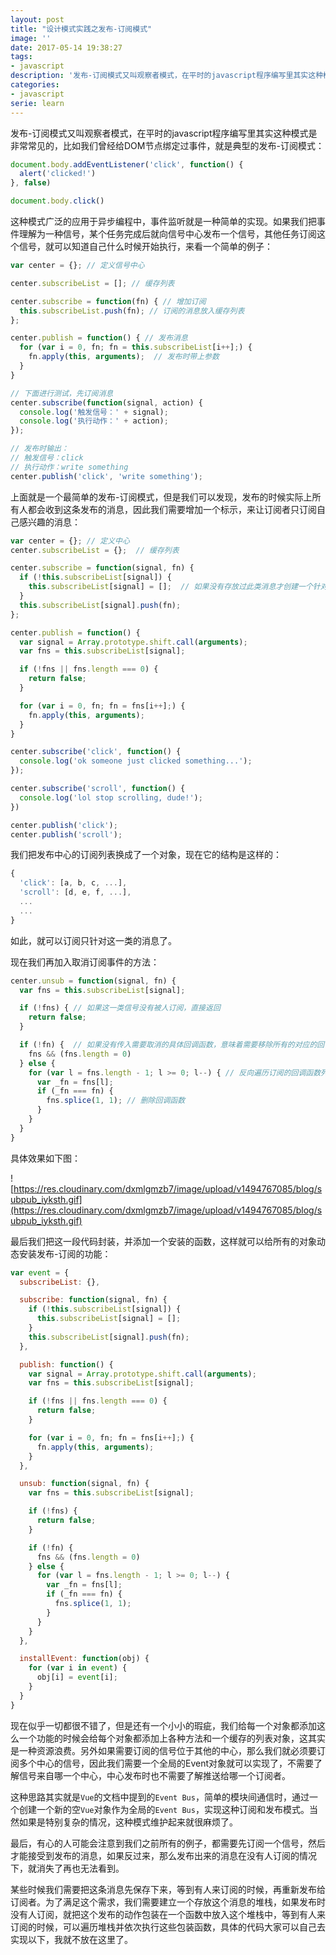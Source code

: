 ```yaml
---
layout: post
title: "设计模式实践之发布-订阅模式"
image: ''
date: 2017-05-14 19:38:27
tags:
- javascript
description: '发布-订阅模式又叫观察者模式，在平时的javascript程序编写里其实这种模式是非常常见的，比如我们曾经给DOM节点绑定过事件，就是典型的发布-订阅模式...'
categories:
- javascript
serie: learn
---
```


发布-订阅模式又叫观察者模式，在平时的javascript程序编写里其实这种模式是非常常见的，比如我们曾经给DOM节点绑定过事件，就是典型的发布-订阅模式：

```javascript
document.body.addEventListener('click', function() {
  alert('clicked!')
}, false)

document.body.click()
```

这种模式广泛的应用于异步编程中，事件监听就是一种简单的实现。如果我们把事件理解为一种信号，某个任务完成后就向信号中心发布一个信号，其他任务订阅这个信号，就可以知道自己什么时候开始执行，来看一个简单的例子：

```javascript
var center = {}; // 定义信号中心

center.subscribeList = []; // 缓存列表

center.subscribe = function(fn) { // 增加订阅
  this.subscribeList.push(fn); // 订阅的消息放入缓存列表
};

center.publish = function() { // 发布消息
  for (var i = 0, fn; fn = this.subscribeList[i++];) {
    fn.apply(this, arguments);  // 发布时带上参数
  }
}

// 下面进行测试，先订阅消息
center.subscribe(function(signal, action) {
  console.log('触发信号：' + signal);
  console.log('执行动作：' + action);
});

// 发布时输出：
// 触发信号：click
// 执行动作：write something
center.publish('click', 'write something');
```

上面就是一个最简单的发布-订阅模式，但是我们可以发现，发布的时候实际上所有人都会收到这条发布的消息，因此我们需要增加一个标示，来让订阅者只订阅自己感兴趣的消息：

```javascript
var center = {}; // 定义中心
center.subscribeList = {};  // 缓存列表

center.subscribe = function(signal, fn) {
  if (!this.subscribeList[signal]) {
    this.subscribeList[signal] = [];  // 如果没有存放过此类消息才创建一个针对此类消息的缓存列表
  }
  this.subscribeList[signal].push(fn);
};

center.publish = function() {
  var signal = Array.prototype.shift.call(arguments);
  var fns = this.subscribeList[signal];

  if (!fns || fns.length === 0) {
    return false;
  }

  for (var i = 0, fn; fn = fns[i++];) {
    fn.apply(this, arguments);
  }
}

center.subscribe('click', function() {
  console.log('ok someone just clicked something...');
});

center.subscribe('scroll', function() {
  console.log('lol stop scrolling, dude!');
})

center.publish('click');
center.publish('scroll');
```

我们把发布中心的订阅列表换成了一个对象，现在它的结构是这样的：

```javascript
{
  'click': [a, b, c, ...],
  'scroll': [d, e, f, ...],
  ...
  ...
}
```

如此，就可以订阅只针对这一类的消息了。

现在我们再加入取消订阅事件的方法：

```javascript
center.unsub = function(signal, fn) {
  var fns = this.subscribeList[signal];

  if (!fns) { // 如果这一类信号没有被人订阅，直接返回
    return false;
  }

  if (!fn) {  // 如果没有传入需要取消的具体回调函数，意味着需要移除所有的对应的回调
    fns && (fns.length = 0)
  } else {
    for (var l = fns.length - 1; l >= 0; l--) { // 反向遍历订阅的回调函数列表
      var _fn = fns[l];
      if (_fn === fn) {
        fns.splice(1, 1); // 删除回调函数
      }
    }
  }
}
```

具体效果如下图：

![https://res.cloudinary.com/dxmlgmzb7/image/upload/v1494767085/blog/subpub_iyksth.gif](https://res.cloudinary.com/dxmlgmzb7/image/upload/v1494767085/blog/subpub_iyksth.gif)

最后我们把这一段代码封装，并添加一个安装的函数，这样就可以给所有的对象动态安装发布-订阅的功能：

```javascript
var event = {
  subscribeList: {},

  subscribe: function(signal, fn) {
    if (!this.subscribeList[signal]) {
      this.subscribeList[signal] = [];
    }
    this.subscribeList[signal].push(fn);
  },

  publish: function() {
    var signal = Array.prototype.shift.call(arguments);
    var fns = this.subscribeList[signal];

    if (!fns || fns.length === 0) {
      return false;
    } 

    for (var i = 0, fn; fn = fns[i++];) {
      fn.apply(this, arguments);
    }
  },

  unsub: function(signal, fn) {
    var fns = this.subscribeList[signal];

    if (!fns) {
      return false;
    }

    if (!fn) {
      fns && (fns.length = 0)
    } else {
      for (var l = fns.length - 1; l >= 0; l--) {
        var _fn = fns[l];
        if (_fn === fn) {
          fns.splice(1, 1);
        }
      }
    }
  },

  installEvent: function(obj) {
    for (var i in event) {
      obj[i] = event[i];
    }
  }
}
```

现在似乎一切都很不错了，但是还有一个小小的瑕疵，我们给每一个对象都添加这么一个功能的时候会给每个对象都添加上各种方法和一个缓存的列表对象，这其实是一种资源浪费。另外如果需要订阅的信号位于其他的中心，那么我们就必须要订阅多个中心的信号，因此我们需要一个全局的Event对象就可以实现了，不需要了解信号来自哪一个中心，中心发布时也不需要了解推送给哪一个订阅者。

这种思路其实就是`Vue`的文档中提到的`Event Bus`，简单的模块间通信时，通过一个创建一个新的空`Vue`对象作为全局的`Event Bus`，实现这种订阅和发布模式。当然如果是特别复杂的情况，这种模式维护起来就很麻烦了。

最后，有心的人可能会注意到我们之前所有的例子，都需要先订阅一个信号，然后才能接受到发布的消息，如果反过来，那么发布出来的消息在没有人订阅的情况下，就消失了再也无法看到。

某些时候我们需要把这条消息先保存下来，等到有人来订阅的时候，再重新发布给订阅者。为了满足这个需求，我们需要建立一个存放这个消息的堆栈，如果发布时没有人订阅，就把这个发布的动作包装在一个函数中放入这个堆栈中，等到有人来订阅的时候，可以遍历堆栈并依次执行这些包装函数，具体的代码大家可以自己去实现以下，我就不放在这里了。